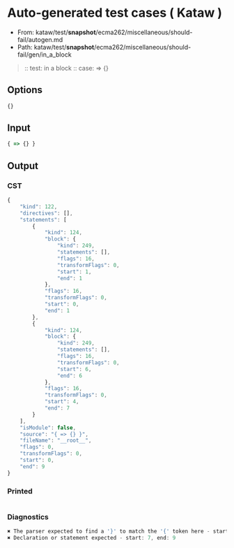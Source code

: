 # Auto-generated test cases ( Kataw )
- From: kataw/test/__snapshot__/ecma262/miscellaneous/should-fail/autogen.md
- Path: kataw/test/__snapshot__/ecma262/miscellaneous/should-fail/gen/in_a_block
> :: test: in a block
> :: case: => {}
## Options

`````js
{}
`````
## Input

`````js
{ => {} }
`````
## Output

### CST

```javascript
{
    "kind": 122,
    "directives": [],
    "statements": [
        {
            "kind": 124,
            "block": {
                "kind": 249,
                "statements": [],
                "flags": 16,
                "transformFlags": 0,
                "start": 1,
                "end": 1
            },
            "flags": 16,
            "transformFlags": 0,
            "start": 0,
            "end": 1
        },
        {
            "kind": 124,
            "block": {
                "kind": 249,
                "statements": [],
                "flags": 16,
                "transformFlags": 0,
                "start": 6,
                "end": 6
            },
            "flags": 16,
            "transformFlags": 0,
            "start": 4,
            "end": 7
        }
    ],
    "isModule": false,
    "source": "{ => {} }",
    "fileName": "__root__",
    "flags": 0,
    "transformFlags": 0,
    "start": 0,
    "end": 9
}
```

### Printed

```javascript

```

### Diagnostics

```javascript
✖ The parser expected to find a '}' to match the '{' token here - start: 2, end: 4
✖ Declaration or statement expected - start: 7, end: 9

```

